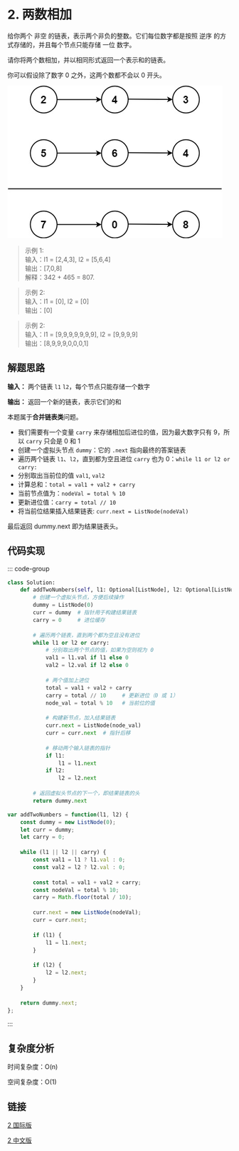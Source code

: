 # 2. 两数相加 <Badge type="warning" text="Medium" />

给你两个 非空 的链表，表示两个非负的整数。它们每位数字都是按照 逆序 的方式存储的，并且每个节点只能存储 一位 数字。

请你将两个数相加，并以相同形式返回一个表示和的链表。

你可以假设除了数字 0 之外，这两个数都不会以 0 开头。

![2](./assets/2.png)

>示例 1:  
输入：l1 = [2,4,3], l2 = [5,6,4]  
输出：[7,0,8]   
解释：342 + 465 = 807.

>示例 2:  
输入：l1 = [0], l2 = [0]   
输出：[0]

>示例 2:  
输入：l1 = [9,9,9,9,9,9,9], l2 = [9,9,9,9]   
输出：[8,9,9,9,0,0,0,1]

## 解题思路
**输入：** 两个链表 `l1` `l2`，每个节点只能存储一个数字

**输出：** 返回一个新的链表，表示它们的和

本题属于**合并链表类**问题。

- 我们需要有一个变量 `carry` 来存储相加后进位的值，因为最大数字只有 9，所以 `carry` 只会是 0 和 1
- 创建一个虚拟头节点 `dummy`：它的 `.next` 指向最终的答案链表
- 遍历两个链表 `l1`、`l2`，直到都为空且进位 `carry` 也为 0：`while l1 or l2 or carry:`
- 分别取出当前位的值 `val1`, `val2`
- 计算总和：`total = val1 + val2 + carry`
- 当前节点值为：`nodeVal = total % 10`
- 更新进位值：`carry = total // 10`
- 将当前位结果插入结果链表: `curr.next = ListNode(nodeVal)`

最后返回 dummy.next 即为结果链表头。

## 代码实现

::: code-group

```python
class Solution:
    def addTwoNumbers(self, l1: Optional[ListNode], l2: Optional[ListNode]) -> Optional[ListNode]:
        # 创建一个虚拟头节点，方便后续操作
        dummy = ListNode(0)
        curr = dummy  # 指针用于构建结果链表
        carry = 0     # 进位缓存

        # 遍历两个链表，直到两个都为空且没有进位
        while l1 or l2 or carry:
            # 分别取出两个节点的值，如果为空则视为 0
            val1 = l1.val if l1 else 0
            val2 = l2.val if l2 else 0

            # 两个值加上进位
            total = val1 + val2 + carry
            carry = total // 10     # 更新进位（0 或 1）
            node_val = total % 10   # 当前位的值

            # 构建新节点，加入结果链表
            curr.next = ListNode(node_val)
            curr = curr.next  # 指针后移

            # 移动两个输入链表的指针
            if l1:
                l1 = l1.next
            if l2:
                l2 = l2.next

        # 返回虚拟头节点的下一个，即结果链表的头
        return dummy.next
```

```javascript
var addTwoNumbers = function(l1, l2) {
    const dummy = new ListNode(0);
    let curr = dummy;
    let carry = 0;

    while (l1 || l2 || carry) {
        const val1 = l1 ? l1.val : 0;
        const val2 = l2 ? l2.val : 0;

        const total = val1 + val2 + carry;
        const nodeVal = total % 10;
        carry = Math.floor(total / 10);

        curr.next = new ListNode(nodeVal);
        curr = curr.next;

        if (l1) {
            l1 = l1.next;
        }

        if (l2) {
            l2 = l2.next;
        }
    }

    return dummy.next;
};
```

:::

## 复杂度分析

时间复杂度：O(n)

空间复杂度：O(1)

## 链接

[2 国际版](https://leetcode.com/problems/add-two-numbers/description/)

[2 中文版](https://leetcode.cn/problems/add-two-numbers/description/)

